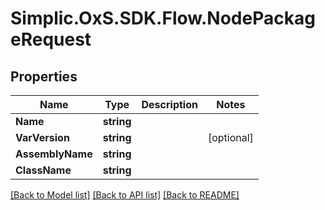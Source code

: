 # Simplic.OxS.SDK.Flow.NodePackageRequest

## Properties

Name | Type | Description | Notes
------------ | ------------- | ------------- | -------------
**Name** | **string** |  | 
**VarVersion** | **string** |  | [optional] 
**AssemblyName** | **string** |  | 
**ClassName** | **string** |  | 

[[Back to Model list]](../README.md#documentation-for-models) [[Back to API list]](../README.md#documentation-for-api-endpoints) [[Back to README]](../README.md)

